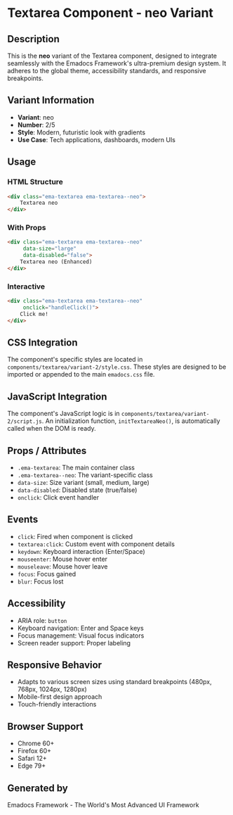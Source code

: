 # Textarea Component - neo Variant

## Description
This is the **neo** variant of the Textarea component, designed to integrate seamlessly with the Emadocs Framework's ultra-premium design system. It adheres to the global theme, accessibility standards, and responsive breakpoints.

## Variant Information
- **Variant**: neo
- **Number**: 2/5
- **Style**: Modern, futuristic look with gradients
- **Use Case**: Tech applications, dashboards, modern UIs

## Usage

### HTML Structure
```html
<div class="ema-textarea ema-textarea--neo">
    Textarea neo
</div>
```

### With Props
```html
<div class="ema-textarea ema-textarea--neo" 
     data-size="large" 
     data-disabled="false">
    Textarea neo (Enhanced)
</div>
```

### Interactive
```html
<div class="ema-textarea ema-textarea--neo" 
     onclick="handleClick()">
    Click me!
</div>
```

## CSS Integration
The component's specific styles are located in `components/textarea/variant-2/style.css`. These styles are designed to be imported or appended to the main `emadocs.css` file.

## JavaScript Integration
The component's JavaScript logic is in `components/textarea/variant-2/script.js`. An initialization function, `initTextareaNeo()`, is automatically called when the DOM is ready.

## Props / Attributes
- `.ema-textarea`: The main container class
- `.ema-textarea--neo`: The variant-specific class
- `data-size`: Size variant (small, medium, large)
- `data-disabled`: Disabled state (true/false)
- `onclick`: Click event handler

## Events
- `click`: Fired when component is clicked
- `textarea:click`: Custom event with component details
- `keydown`: Keyboard interaction (Enter/Space)
- `mouseenter`: Mouse hover enter
- `mouseleave`: Mouse hover leave
- `focus`: Focus gained
- `blur`: Focus lost

## Accessibility
- ARIA role: `button`
- Keyboard navigation: Enter and Space keys
- Focus management: Visual focus indicators
- Screen reader support: Proper labeling

## Responsive Behavior
- Adapts to various screen sizes using standard breakpoints (480px, 768px, 1024px, 1280px)
- Mobile-first design approach
- Touch-friendly interactions

## Browser Support
- Chrome 60+
- Firefox 60+
- Safari 12+
- Edge 79+

## Generated by
Emadocs Framework - The World's Most Advanced UI Framework
